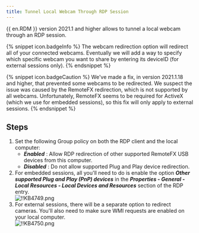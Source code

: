 ```yaml
---
title: Tunnel Local Webcam Through RDP Session
---
```

{{ en.RDM }} version 2021.1 and higher allows to tunnel a local webcam through an RDP session.

{% snippet icon.badgeInfo %}
The webcam redirection option will redirect all of your connected webcams. Eventually we will add a way to specify which specific webcam you want to share by entering its deviceID (for external sessions only).
{% endsnippet %}

{% snippet icon.badgeCaution %}
We've made a fix, in version 2021.1.18 and higher, that prevented some webcams to be redirected. We suspect the issue was caused by the RemoteFX redirection, which is not supported by all webcams. Unfortunately, RemoteFX seems to be required for ActiveX (which we use for embedded sessions), so this fix will only apply to external sessions.
{% endsnippet %}

## Steps

1. Set the following Group policy on both the RDP client and the local computer:
   - ***Enabled*** : Allow RDP redirection of other supported RemoteFX USB devices from this computer.
   - ***Disabled*** : Do not allow supported Plug and Play device redirection.
1. For embedded sessions, all you'll need to do is enable the option ***Other supported Plug and Play (PnP) devices*** in the ***Properties - General - Local Resources - Local Devices and Resources*** section of the RDP entry.  
![!!KB4749.png](https://webdevolutions.azureedge.net/docs/en/kb/KB4749.png)
1. For external sessions, there will be a separate option to redirect cameras. You'll also need to make sure WMI requests are enabled on your local computer.  
![!!KB4750.png](https://webdevolutions.azureedge.net/docs/en/kb/KB4750.png)
